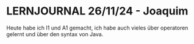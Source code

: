 # LERNJOURNAL 26/11/24 - Joaquim
Heute habe ich I1 und A1 gemacht, ich habe auch vieles über operatoren gelernt und über den syntax von Java.
